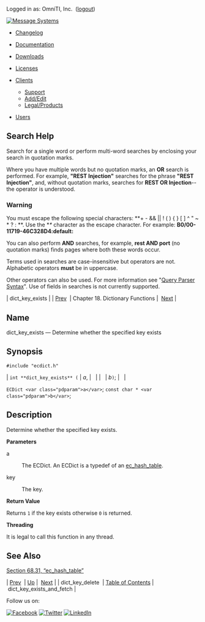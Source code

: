 Logged in as: OmniTI, Inc.  ([logout](https://support.messagesystems.com/logout.php))

[![Message Systems](https://support.messagesystems.com/images/ms-white205.png)](https://support.messagesystems.com/start.php) 

*   [Changelog](https://support.messagesystems.com/start.php?show=changelog)
*   [Documentation](https://support.messagesystems.com/docs/)
*   [Downloads](https://support.messagesystems.com/start.php)

*   [Licenses](https://support.messagesystems.com/license_summary.php)
*   <a href="">Clients</a>
    *   [Support](https://support.messagesystems.com/cs.php)
    *   [Add/Edit](https://support.messagesystems.com/edit_client.php)
    *   [Legal/Products](https://support.messagesystems.com/edit_products.php)
*   [Users](https://support.messagesystems.com/edit_customer.php)

## Search Help

Search for a single word or perform multi-word searches by enclosing your search in quotation marks.

Where you have multiple words but no quotation marks, an **OR** search is performed. For example, **"REST Injection"** searches for the phrase **"REST Injection"**, and, without quotation marks, searches for **REST OR Injection**--the operator is understood.

### Warning

You must escape the following special characters: **+ - && || ! ( ) { } [ ] ^ " ~ * ? : \**. Use the **\** character as the escape character. For example: **B0/00-11719-46C328D4\:default\:**

You can also perform **AND** searches, for example, **rest AND port** (no quotation marks) finds pages where both these words occur.

Terms used in searches are case-insensitive but operators are not. Alphabetic operators **must** be in uppercase.

Other operators can also be used. For more information see "[Query Parser Syntax](https://lucene.apache.org/core/old_versioned_docs/versions/3_0_0/queryparsersyntax.html)". Use of fields in searches is not currently supported.

| dict_key_exists |
| [Prev](apis.dict_key_delete.php)  | Chapter 18. Dictionary Functions |  [Next](apis.dict_key_exists_and_fetch.php) |

<a name="apis.dict_key_exists"></a>
## Name

dict_key_exists — Determine whether the specified key exists

## Synopsis

`#include "ecdict.h"`

| `int **dict_key_exists** (` | <var class="pdparam">a</var>, |   |
|   | <var class="pdparam">b</var>`)`; |   |

`ECDict <var class="pdparam">a</var>`;
`const char * <var class="pdparam">b</var>`;<a name="idp22559136"></a>
## Description

Determine whether the specified key exists.

**Parameters**

<dl class="variablelist">

<dt>a</dt>

<dd>

The ECDict. An ECDict is a typedef of an [ec_hash_table](structs.ec_hash_table.php "68.31. ec_hash_table").

</dd>

<dt>key</dt>

<dd>

The key.

</dd>

</dl>

**Return Value**

Returns `1` if the key exists otherwise `0` is returned.

**Threading**

It is legal to call this function in any thread.

<a name="idp22568528"></a>
## See Also

[Section 68.31, “ec_hash_table”](structs.ec_hash_table.php "68.31. ec_hash_table")

| [Prev](apis.dict_key_delete.php)  | [Up](dict.php) |  [Next](apis.dict_key_exists_and_fetch.php) |
| dict_key_delete  | [Table of Contents](index.php) |  dict_key_exists_and_fetch |

Follow us on:

[![Facebook](https://support.messagesystems.com/images/icon-facebook.png)](http://www.facebook.com/messagesystems) [![Twitter](https://support.messagesystems.com/images/icon-twitter.png)](http://twitter.com/#!/MessageSystems) [![LinkedIn](https://support.messagesystems.com/images/icon-linkedin.png)](http://www.linkedin.com/company/message-systems)